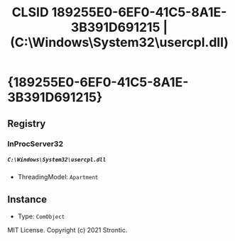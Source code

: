 ﻿---
title: "CLSID 189255E0-6EF0-41C5-8A1E-3B391D691215 | (C:\\Windows\\System32\\usercpl.dll)"
excerpt: What is COM-Object CLSID 189255E0-6EF0-41C5-8A1E-3B391D691215?
---

# {189255E0-6EF0-41C5-8A1E-3B391D691215}


## Registry


### InProcServer32

##### `C:\Windows\System32\usercpl.dll`
* ThreadingModel: `Apartment`

## Instance

* Type: `ComObject`

MIT License. Copyright (c) 2021 Strontic.


